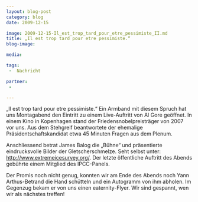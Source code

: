 ```yaml
---
layout: blog-post
category: blog
date: 2009-12-15

image: 2009-12-15-Il_est_trop_tard_pour_etre_pessimiste_II.md
title: „Il est trop tard pour etre pessimiste.“ 
blog-image:  

media: 

tags:
 -  Nachricht

partner:
 -  

---
```


 „Il est trop tard pour etre pessimiste.“ Ein Armband mit diesem Spruch hat uns Montagabend den Eintritt zu einem Live-Auftritt von Al Gore geöffnet. In einem Kino in Kopenhagen stand der Friedensnobelpreisträger von 2007 vor uns. Aus dem Stehgreif beantwortete der ehemalige Präsidentschaftskandidat etwa 45 Minuten Fragen aus dem Plenum.
 
Anschliessend betrat James Balog die „Bühne“ und präsentierte eindrucksvolle Bilder der Gletscherschmelze. Seht selbst unter: http://www.extremeicesurvey.org/. Der letzte öffentliche Auftritt des Abends gebührte einem Mitglied des IPCC-Panels.

Der Promis noch nicht genug, konnten wir am Ende des Abends noch Yann Arthus-Betrand die Hand schütteln und ein Autogramm von ihm abholen. Im Gegenzug bekam er von uns einen eaternity-Flyer. Wir sind gespannt, wen wir als nächstes treffen!

